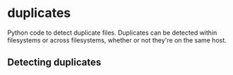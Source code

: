 # duplicates

Python code to detect duplicate files.  Duplicates can be detected within filesystems or across filesystems, whether or not they're on the same host.

## Detecting duplicates


